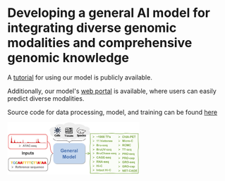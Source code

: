 # Developing a general AI model for integrating diverse genomic modalities and comprehensive genomic knowledge 



A [tutorial](https://epcotv2-tutorial.readthedocs.io/en/latest/) for using our model is publicly available. 

Additionally, our model's [web portal](https://huggingface.co/spaces/luosanj/EPCOTv2) is available, where users can easily predict diverse modalities.

Source code for data processing, model, and training can be found [here](https://github.com/liu-bioinfo-lab/general_AI_model/tree/main/src)


<img
  src="Assets/overview.png"
  title=""
  style="display: inline-block; margin: 0 auto; max-width: 300px">
